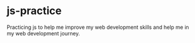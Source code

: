 # js-practice
Practicing js to help me improve my web development skills and help me in my web development journey.
